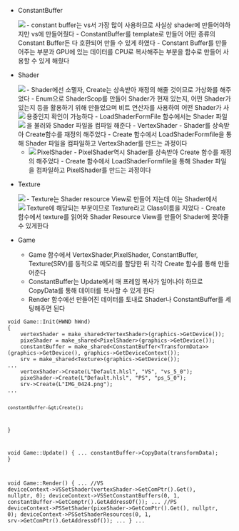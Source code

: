 <ul>
<li><p>ConstantBuffer</p>
  <img align="left" src="https://velog.velcdn.com/images/gksrudtlr2/post/bd7723af-58f1-47d9-b35e-370d6d818108/image.png" />
 - constant buffer는 vs서 가장 많이 사용하므로 사실상 shader에 만들어야하지만 vs에 만들어줬다
 - ConstantBuffer를 template로 만들어 어떤 종류의 Constant Buffer든 다 호환되어 만들 수 있게 하였다
 - Constant Buffer를 만들어주는 부분과 GPU에 있는 데이터를 CPU로 복사해주는 부분을 함수로 만들어 사용할 수 있게 해줬다
</li>
<li><p>Shader</p>
  <img align="left" src="https://velog.velcdn.com/images/gksrudtlr2/post/c104cd03-1fa3-4461-b3e6-4db394d619fe/image.png" />
 - Shader에선 소멸자, Create는 상속받아 재정의 해줄 것이므로 가상화를 해주었다
 - Enum으로 ShaderScop를 만들어 Shader가 현재 있는지, 어떤 Shader가 있는지 등을 활용하기 위해 만들었으며 비트 연산자를 사용하여 어떤 Shader가 사용중인지 확인이 가능하다
<img align="left" src="https://velog.velcdn.com/images/gksrudtlr2/post/7965d04c-b7d5-4f06-812b-19c6a294a888/image.png" />
 - LoadShaderFormFile 함수에서는 Shader 파일을 불러와 Shader 파일을 컴파일 해준다
 - VertexShader
 <img align="left" src="https://velog.velcdn.com/images/gksrudtlr2/post/1e389163-21ac-4c71-b67b-18c5b97af324/image.png" />
  - Shader를 상속받아 Create함수를 재정의 해주었다
  - Create 함수에서 LoadShaderFormfile을 통해 Shader 파일을 컴파일하고 VertexShader를 만드는 과정이다

<ul>
<li>PixelShader<img align="left" src="https://velog.velcdn.com/images/gksrudtlr2/post/f8d11903-b260-45b5-9242-89bf998a0d86/image.png" />
- PixelShader역시 Shader를 상속받아 Create 함수를 재정의 해주었다
- Create 함수에서 LoadShaderFormfile을 통해 Shader 파일을 컴파일하고 PixelShader를 만드는 과정이다
</li>
</ul>
</li>
<li><p>Texture</p>
<img align="left" src="https://velog.velcdn.com/images/gksrudtlr2/post/df730cf4-9ba4-4a81-8b41-fcde9eb4ab72/image.png" />
  - Texture는 Shader resource View로 만들어 지는데 이는 Shader에서 Texture에 해당되는 부분이므로 Texture라고 Class이름을 지었다
  <img align="left" src="https://velog.velcdn.com/images/gksrudtlr2/post/9b7fcc71-9a10-459c-8b8f-6ffd529f13a9/image.png" />
  - Create 함수에서 texture를 읽어와 Shader Resource View를 만들어 Shader에 꽂아줄 수 있게한다
</li>
<li><p>Game</p>
<ul>
<li>Game 함수에서 VertexShader,PixelShader, ConstantBuffer, Texture(SRV)를 동적으로 메모리를 할당한 뒤 각각 Create 함수를 통해 만들어준다</li>
<li>ConstantBuffer는 Update에서 매 프레임 복사가 일어나야 하므로 CopyData를 통해 데이터를 복사할 수 있게 한다</li>
<li>Render 함수에선 만들어진 데이터를 토내로 Shader나 ConstantBuffer를 세팅해주면 된다</li>
</ul>
</li>
</ul>
<pre><code class="language-cpp">void Game::Init(HWND hWnd)
{
    vertexShader = make_shared&lt;VertexShader&gt;(graphics-&gt;GetDevice());
    pixeShader = make_shared&lt;PixelShader&gt;(graphics-&gt;GetDevice());
    constantBuffer = make_shared&lt;ConstantBuffer&lt;TransformData&gt;&gt;(graphics-&gt;GetDevice(), graphics-&gt;GetDeviceContext());
    srv = make_shared&lt;Texture&gt;(graphics-&gt;GetDevice());
...
    vertexShader-&gt;Create(L&quot;Default.hlsl&quot;, &quot;VS&quot;, &quot;vs_5_0&quot;);
    pixeShader-&gt;Create(L&quot;Default.hlsl&quot;, &quot;PS&quot;, &quot;ps_5_0&quot;);
    srv-&gt;Create(L&quot;IMG_0424.png&quot;);
...

    constantBuffer-&gt;Create();
}

void Game::Update()
{
...
    constantBuffer-&gt;CopyData(transformData);
}

void Game::Render()
{
...
    //VS
    deviceContext-&gt;VSSetShader(vertexShader-&gt;GetComPtr().Get(), nullptr, 0);
    deviceContext-&gt;VSSetConstantBuffers(0, 1, constantBuffer-&gt;GetComptr().GetAddressOf());
...
    //PS
    deviceContext-&gt;PSSetShader(pixeShader-&gt;GetComPtr().Get(), nullptr, 0);
    deviceContext-&gt;PSSetShaderResources(0, 1, srv-&gt;GetComPtr().GetAddressOf());
...
}
...</code></pre>